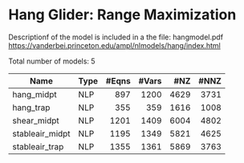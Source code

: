 # Hang Glider: Range Maximization

Descriptionf of the model is included in a the file: hangmodel.pdf
https://vanderbei.princeton.edu/ampl/nlmodels/hang/index.html

Total number of models:   5

| Name            | Type | #Eqns | #Vars | #NZ  | #NNZ |
|-----------------|------|------:|------:|-----:|-----:|
| hang_midpt      | NLP  | 897   | 1200  | 4629 | 3731 |
| hang_trap       | NLP  | 355   | 359   | 1616 | 1008 |
| shear_midpt     | NLP  | 1201  | 1409  | 6004 | 4802 |
| stableair_midpt | NLP  | 1195  | 1349  | 5821 | 4625 |
| stableair_trap  | NLP  | 1355  | 1361  | 5869 | 3763 |
